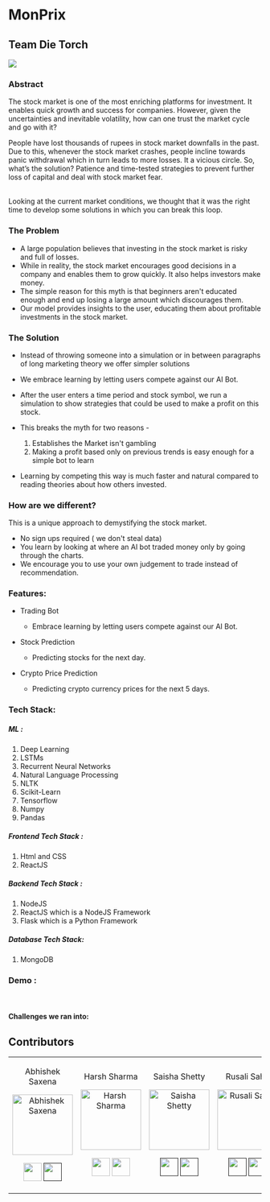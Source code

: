 # MonPrix

## Team Die Torch
<img src="https://github.com/saxenabhishek/MonPrix/blob/hs/ml/nlp/ML/Pics%20Support/Main%20Page.png">


### Abstract

The stock market is one of the most enriching platforms for investment. It enables quick growth and success for companies. However, given the uncertainties and inevitable volatility, how can one trust the market cycle and go with it? 

People have lost thousands of rupees in stock market downfalls in the past. Due to this, whenever the stock market crashes, people incline towards panic withdrawal which in turn leads to more losses. It a vicious circle. So, what’s the solution? Patience and time-tested strategies to prevent further loss of capital and deal with stock market fear.

<br>
Looking at the current market conditions, we thought that it was the right time to develop some solutions in which you can break this loop.


### The Problem
  -  A large population believes that investing in the stock market is risky and full of losses.
  -  While in reality, the stock market encourages good decisions in a company and enables them to grow quickly. It also helps investors make money.
  -  The simple reason for this myth is that beginners aren't educated enough and end up losing a large amount which discourages them.
  -  Our model provides insights to the user, educating them  about profitable investments in the stock market.


### The Solution
- Instead of throwing someone into a simulation or in between paragraphs of long marketing theory we offer simpler solutions
- We embrace learning by letting users compete against our AI Bot.
- After the user enters a time period and stock symbol, we run a simulation to show strategies that could be used to make a profit on this stock.
- This breaks the myth for two reasons -
    1. Establishes the Market isn't gambling 
    2. Making a profit based only on previous trends is easy enough for a simple bot to learn

- Learning by competing this way is much faster and natural compared to reading theories about how others invested.


### How are we  different?
This is a unique approach to demystifying the stock market. 
- No sign ups required ( we don't steal  data)
- You learn by looking at where an AI bot  traded money only by going through the  charts.
- We encourage you to use your own  judgement to trade instead of  recommendation.

### Features:

- Trading Bot
  - Embrace learning by letting users compete against our AI Bot.
  
- Stock Prediction
  - Predicting stocks for the next day.

- Crypto Price Prediction
  - Predicting crypto currency prices for the next 5 days.


### Tech Stack:
##### ML :

  1.	Deep Learning
  2.	LSTMs
  3.	Recurrent Neural Networks
  4.	Natural Language Processing
  5.	NLTK
  6.	Scikit-Learn
  7.	Tensorflow
  8.  Numpy
  9.  Pandas

##### Frontend Tech Stack :

1. Html and CSS
2. ReactJS

##### Backend Tech Stack :

1. NodeJS
2. ReactJS which is a NodeJS Framework
3. Flask which is a Python Framework

##### Database Tech Stack:

1. MongoDB

  
  ### Demo :
   <img src="">
  <img src="">
    <img src="">
      <img src="">
        <img src="">
         <img src="">
        <br>
 
  #### Challenges we ran into:

  
  
  ## Contributors

<table>
<tr align="center">

<td>

Abhishek Saxena

<p align="center">
<img src = "https://avatars0.githubusercontent.com/u/33656173?s=400&u=a411c58cfffec9bf59da192674093abf4b82bd04&v=4"  height="120" alt="Abhishek Saxena">
</p>
<p align="center">
<a href = "https://github.com/harshshaw"><img src = "http://www.iconninja.com/files/241/825/211/round-collaboration-social-github-code-circle-network-icon.svg" width="36" height = "36"/></a>
<a href = "">
<img src = "http://www.iconninja.com/files/863/607/751/network-linkedin-social-connection-circular-circle-media-icon.svg" width="36" height="36"/>
</a>
</p>
</td>


<td>

Harsh Sharma

<p align="center">
<img src = "https://avatars.githubusercontent.com/harshgeek4coder"  height="120" alt="Harsh Sharma">
</p>
<p align="center">
<a href = "https://github.com/harshgeek4coder"><img src = "http://www.iconninja.com/files/241/825/211/round-collaboration-social-github-code-circle-network-icon.svg" width="36" height = "36"/></a>
<a href = "https://www.linkedin.com/in/harsh-sharma-484a4ab6/">
<img src = "http://www.iconninja.com/files/863/607/751/network-linkedin-social-connection-circular-circle-media-icon.svg" width="36" height="36"/>
</a>
</p>
</td>


<td>

Saisha Shetty

<p align="center">
<img src = "https://avatars.githubusercontent.com/SaishaShetty"  height="120" alt="Saisha Shetty">
</p>
<p align="center">
<a href = ""><img src = "http://www.iconninja.com/files/241/825/211/round-collaboration-social-github-code-circle-network-icon.svg" width="36" height = "36"/></a>
<a href = "">
<img src = "http://www.iconninja.com/files/863/607/751/network-linkedin-social-connection-circular-circle-media-icon.svg" width="36" height="36"/>
</a>
</p>
</td>

<td>

Rusali Saha

<p align="center">
<img src = "https://avatars.githubusercontent.com/rusali28"  height="120" alt="Rusali Saha">
</p>
<p align="center">
<a href = ""><img src = "http://www.iconninja.com/files/241/825/211/round-collaboration-social-github-code-circle-network-icon.svg" width="36" height = "36"/></a>
<a href = "">
<img src = "http://www.iconninja.com/files/863/607/751/network-linkedin-social-connection-circular-circle-media-icon.svg" width="36" height="36"/>
</a>
</p>
</td>






  </table>
</tr>
  </table>
  
  

